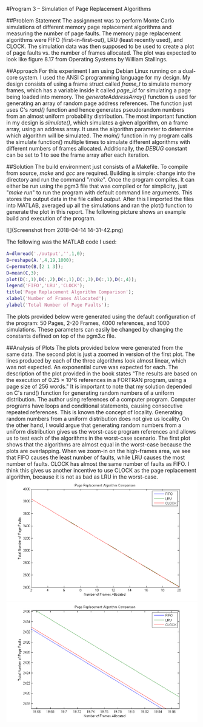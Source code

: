 #Program 3 – Simulation of Page Replacement Algorithms

##Problem Statement
 The assignment was to perform Monte Carlo simulations of different memory page replacement algorithms and measuring the number of page faults. The memory page replacement algorithms were FIFO (first-in-first-out), LRU (least recently used), and CLOCK. The simulation data was then supposed to be used to create a plot of page faults vs. the number of frames allocated. The plot was expected to look like figure 8.17 from Operating Systems by William Stallings.

##Approach
 For this experiment I am using Debian Linux running on a dual-core system. I used the ANSI C programming language for my design. My design consists of using a frame struct called _frame\_t_ to simulate memory frames, which has a variable inside it called _page\_id_ for simulating a page being loaded into memory. The _generateAddressArray()_ function is used for generating an array of random page address references. The function just uses C's _rand()_ function and hence generates pseudorandom numbers from an almost uniform probability distribution. The most important function in my design is _simulate()_, which simulates a given algorithm, on a frame array, using an address array. It uses the algorithm parameter to determine which algorithm will be simulated. The _main()_ function in my program calls the simulate function() multiple times to simulate different algorithms with different numbers of frames allocated. Additionally, the _DEBUG_ constant can be set to 1 to see the frame array after each iteration.

##Solution
 The build environment just consists of a Makefile. To compile from source, _make_ and _gcc_ are required. Building is simple: change into the directory and run the command &quot;_make_&quot;. Once the program compiles. It can either be run using the pgm3 file that was compiled or for simplicity, just &quot;_make run_&quot; to run the program with default command line arguments. This stores the output data in the file called _output_. After this I imported the files into MATLAB, averaged up all the simulations and ran the plot() function to generate the plot in this report. The following picture shows an example build and execution of the program.

 ![](Screenshot from 2018-04-14 14-31-42.png)

The following was the MATLAB code I used:

``` matlab
A=dlmread('./output','',1,0);
B=reshape(A.',4,19,1000);
C=permute(B,[2 1 3]);
D=mean(C,3);
plot(D(:,1),D(:,2),D(:,1),D(:,3),D(:,1),D(:,4));
legend('FIFO','LRU','CLOCK');
title('Page Replacement Algorithm Comparison');
xlabel('Number of Frames Allocated');
ylabel('Total Number of Page Faults');
```

The plots provided below were generated using the default configuration of the program: 50 Pages, 2-20 Frames, 4000 references, and 1000 simulations. These parameters can easily be changed by changing the constants defined on top of the pgm3.c file.

##Analysis of Plots
 The plots provided below were generated from the same data. The second plot is just a zoomed in version of the first plot. The lines produced by each of the three algorithms look almost linear, which was not expected. An exponential curve was expected for each. The description of the plot provided in the book states &quot;The results are based on the execution of 0.25 × 10^6 references in a FORTRAN program, using a page size of 256 words.&quot; It is important to note that my solution depended on C's rand() function for generating random numbers of a uniform distribution. The author using references of a computer program. Computer programs have loops and conditional statements, causing consecutive repeated references. This is known the concept of locality. Generating random numbers from a uniform distribution does not give us locality. On the other hand, I would argue that generating random numbers from a uniform distribution gives us the worst-case program references and allows us to test each of the algorithms in the worst-case scenario.
 The first plot shows that the algorithms are almost equal in the worst-case because the plots are overlapping. When we zoom-in on the high-frames area, we see that FIFO causes the least number of faults, while LRU causes the most number of faults. CLOCK has almost the same number of faults as FIFO. I think this gives us another incentive to use CLOCK as the page replacement algorithm, because it is not as bad as LRU in the worst-case.
 ![](Full.png)
 ![](Zoomed.png)